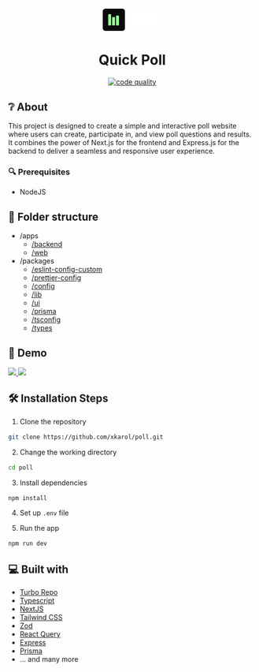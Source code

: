 <p align="center">
  <a href="#">
    <img alt="Quick Poll" src="./apps/web/public/logo-with-label-dark.svg" width="120" />
  </a>
</p>
<h1 align="center">
  Quick Poll
</h1>

<p align="center">

<a href="https://github.com/xKarol/poll/actions/workflows/main.yml" target="blank">
<img src="https://github.com/xKarol/poll/actions/workflows/main.yml/badge.svg" alt="code quality" />
</a>

</p>

## ❔ About

This project is designed to create a simple and interactive poll website where users can create, participate in, and view poll questions and results. It combines the power of Next.js for the frontend and Express.js for the backend to deliver a seamless and responsive user experience.

### 🔍 Prerequisites

- NodeJS

## 📁 Folder structure

- /apps
  - [/backend](./apps/backend)
  - [/web](./apps/web)
- /packages
  - [/eslint-config-custom](./packages/eslint-config-custom)
  - [/prettier-config](./packages/prettier-config)
  - [/config](./packages/config)
  - [/lib](./packages/lib)
  - [/ui](./packages/ui)
  - [/prisma](./packages/prisma)
  - [/tsconfig](./packages/tsconfig)
  - [/types](./packages/types)

## 🚀 Demo

<a href="https://poll-web-three.vercel.app" target="blank">
<img src="https://img.shields.io/website?style=flat-square&url=https%3A%2F%2Fpoll-web-three.vercel.app%2F" />
</a>

<a href="https://poll-backend-86wf.onrender.com" target="blank">
<img src="https://img.shields.io/website?label=backend&style=flat-square&url=https%3A%2F%2Fpoll-backend-86wf.onrender.com%2Fhealth-check" />
</a>

## 🛠️ Installation Steps

1. Clone the repository

```bash
git clone https://github.com/xkarol/poll.git
```

2. Change the working directory

```bash
cd poll
```

3. Install dependencies

```bash
npm install
```

4. Set up `.env` file

5. Run the app

```bash
npm run dev
```

## 💻 Built with

- [Turbo Repo](https://turbo.build/)
- [Typescript](https://www.typescriptlang.org/)
- [NextJS](https://nextjs.org/)
- [Tailwind CSS](https://tailwindcss.com/)
- [Zod](https://zod.dev/)
- [React Query](https://tanstack.com/query/latest/)
- [Express](https://expressjs.com/)
- [Prisma](https://www.prisma.io/)
- ... and many more
